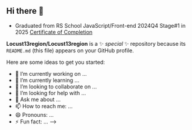 ## Hi there 👋
- Graduated from RS School JavaScript/Front-end 2024Q4 Stage#1 in 2025 [Certificate of Completion](https://app.rs.school/certificate/m4tyuckz)

**Locust13region/Locust13region** is a ✨ _special_ ✨ repository because its `README.md` (this file) appears on your GitHub profile.

Here are some ideas to get you started:

- 🔭 I’m currently working on ...
- 🌱 I’m currently learning ...
- 👯 I’m looking to collaborate on ...
- 🤔 I’m looking for help with ...
- 💬 Ask me about ...
- 📫 How to reach me: ...
- 😄 Pronouns: ...
- ⚡ Fun fact: ...
-->
